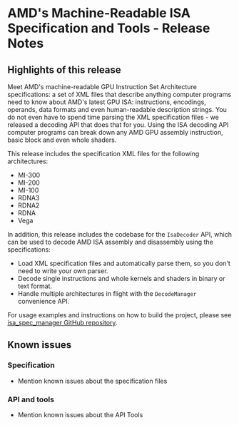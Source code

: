 # AMD's Machine-Readable ISA Specification and Tools - Release Notes #

## Highlights of this release ##

Meet AMD's machine-readable GPU Instruction Set Architecture specifications: a set of XML files that describe anything computer programs need to know about AMD's latest GPU ISA: instructions, encodings, operands, data formats and even human-readable description strings. You do not even have to spend time parsing the XML specification files - we released a decoding API that does that for you. Using the ISA decoding API computer programs can break down any AMD GPU assembly instruction, basic block and even whole shaders.

This release includes the specification XML files for the following architectures:
* MI-300
* MI-200
* MI-100
* RDNA3
* RDNA2
* RDNA
* Vega

In addition, this release includes the codebase for the `IsaDecoder` API, which can be used to decode AMD ISA assembly and disassembly using the specifications:
* Load XML specification files and automatically parse them, so you don't need to write your own parser.
* Decode single instructions and whole kernels and shaders in binary or text format.
* Handle multiple architectures in flight with the `DecodeManager` convenience API.

For usage examples and instructions on how to build the project, please see [isa_spec_manager GitHub repository](https://github.com/GPUOpen-Tools/isa_spec_manager).

## Known issues ##

### Specification ###
* Mention known issues about the specification files

### API and tools ###

* Mention known issues about the API Tools

